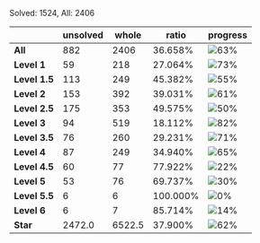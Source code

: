 Solved: 1524, All: 2406

| |unsolved|whole|ratio|progress|
|----|----|----|----|----|
|**All**| 882 | 2406 | 36.658%| ![63%](https://progress-bar.dev/63?title=All) |
|**Level 1**| 59 | 218 | 27.064%| ![73%](https://progress-bar.dev/73?title=Level+1++)|
|**Level 1.5**| 113 | 249 | 45.382%| ![55%](https://progress-bar.dev/55?title=Level+1.5)|
|**Level 2**| 153 | 392 | 39.031%| ![61%](https://progress-bar.dev/61?title=Level+2++)|
|**Level 2.5**| 175 | 353 | 49.575%| ![50%](https://progress-bar.dev/50?title=Level+2.5)|
|**Level 3**| 94 | 519 | 18.112%| ![82%](https://progress-bar.dev/82?title=Level+3++)|
|**Level 3.5**| 76 | 260 | 29.231%| ![71%](https://progress-bar.dev/71?title=Level+3.5)|
|**Level 4**| 87 | 249 | 34.940%| ![65%](https://progress-bar.dev/65?title=Level+4++)|
|**Level 4.5**| 60 | 77 | 77.922%| ![22%](https://progress-bar.dev/22?title=Level+4.5)|
|**Level 5**| 53 | 76 | 69.737%| ![30%](https://progress-bar.dev/30?title=Level+5++)|
|**Level 5.5**| 6 | 6 | 100.000%| ![0%](https://progress-bar.dev/0?title=Level+5.5)|
|**Level 6**| 6 | 7 | 85.714%| ![14%](https://progress-bar.dev/14?title=Level+6++)|
|**Star**|2472.0 | 6522.5 |37.900%| ![62%](https://progress-bar.dev/62?title=Star) |
